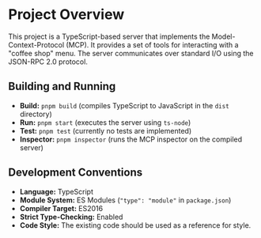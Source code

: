 # Project Overview

This project is a TypeScript-based server that implements the Model-Context-Protocol (MCP). It provides a set of tools for interacting with a "coffee shop" menu. The server communicates over standard I/O using the JSON-RPC 2.0 protocol.

## Building and Running

*   **Build:** `pnpm build` (compiles TypeScript to JavaScript in the `dist` directory)
*   **Run:** `pnpm start` (executes the server using `ts-node`)
*   **Test:** `pnpm test` (currently no tests are implemented)
*   **Inspector:** `pnpm inspector` (runs the MCP inspector on the compiled server)

## Development Conventions

*   **Language:** TypeScript
*   **Module System:** ES Modules (`"type": "module"` in `package.json`)
*   **Compiler Target:** ES2016
*   **Strict Type-Checking:** Enabled
*   **Code Style:** The existing code should be used as a reference for style.
